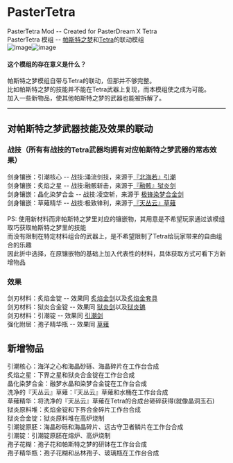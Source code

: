 # PasterTetra
PasterTetra Mod -- Created for PasterDream X Tetra<br>
PasterTetra 模组 -- [帕斯特之梦](https://www.mcmod.cn/class/8530.html)和[Tetra](https://www.mcmod.cn/class/2018.html)的联动模组<br>
![image](1.png)![image](2.png)

#### 这个模组的存在意义是什么？
帕斯特之梦模组自带与Tetra的联动，但那并不够完整。<br>
比如帕斯特之梦的技能并不能在Tetra武器上复现，而本模组使之成为可能。<br>
加入一些新物品，使其他帕斯特之梦的武器也能被拆解了。

------------------

## 对帕斯特之梦武器技能及效果的联动
### 战技（所有有战技的Tetra武器均拥有对应帕斯特之梦武器的常态效果）
剑身镶嵌：引潮核心 -- 战技:涌流剑技，来源于[『北海若』引潮](https://www.mcmod.cn/item/689917.html)<br>
剑身镶嵌：炙焰之星 -- 战技:融骸斩击，来源于[『融骸』狱炎剑](https://www.mcmod.cn/item/689901.html)<br>
剑身镶嵌：晶化染梦合金 -- 战技:凌空斩，来源于 [极锋染梦合金剑](https://www.mcmod.cn/item/664496.html)<br>
剑身镶嵌：草薙精华 -- 战技:极致锋利，来源于[『天丛云』草薙](https://www.mcmod.cn/item/689915.html)<br><br>
PS: 使用新材料而非帕斯特之梦里对应的镶嵌物，其用意是不希望玩家通过该模组取巧获取帕斯特之梦里的技能<br>
    而没有限制在特定材料组合的武器上，是不希望限制了Tetra给玩家带来的自由组合的乐趣<br>
    因此折中选择，在原镶嵌物的基础上加入代表性的材料，具体获取方式可看下方新增物品
    
### 效果
剑刃材料：炙焰金锭 -- 效果同 [炙焰金剑](https://www.mcmod.cn/item/689899.html)以及[炙焰金套具](https://www.mcmod.cn/item/689959.html)<br>
剑刃材料：狱炎合金锭 -- 效果同 [狱炎剑](https://www.mcmod.cn/item/689900.html)以及[狱炎镐](https://www.mcmod.cn/item/689903.html)<br>
剑刃材料：引潮锭 -- 效果同 [引潮剑](https://www.mcmod.cn/item/689916.html)<br>
强化附层：孢子精华瓶 -- 效果同 [草薙](https://www.mcmod.cn/item/689907.html)<br>

## 新增物品
引潮核心：海洋之心和海晶砂砾、海晶碎片在工作台合成<br>
炙焰之星：下界之星和狱炎合金锭在工作台合成<br>
晶化染梦合金：融梦水晶和染梦合金锭在工作台合成<br>
洗净的『天丛云』草薙：『天丛云』草薙和水桶在工作台合成<br>
草薙精华：将洗净的『天丛云』草薙在Tetra的合成台砸碎获得(就像晶洞玉石)<br>
狱炎原料堆：炙焰金锭和下界合金碎片工作台合成<br>
狱炎合金锭：狱炎原料堆在高炉烧制<br>
引潮锭原胚：海晶砂砾和海晶碎片、远古守卫者鳞片在工作台合成<br>
引潮锭：引潮锭原胚在熔炉、高炉烧制<br>
孢子花糊：孢子花和帕斯特之梦的研钵在工作台合成<br>
孢子精华瓶：孢子花糊和丛林孢子、玻璃瓶在工作台合成
